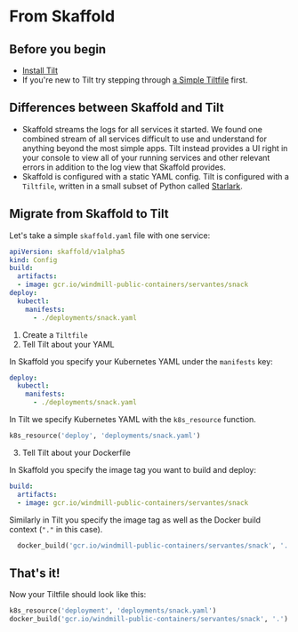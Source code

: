 # From Skaffold
## Before you begin
* [Install Tilt](install.html)
* If you're new to Tilt try stepping through [a Simple Tiltfile](first_config.html) first.

## Differences between Skaffold and Tilt
* Skaffold streams the logs for all services it started. We found one combined stream of all services difficult to use and understand for anything beyond the most simple apps. Tilt instead provides a UI right in your console to view all of your running services and other relevant errors in addition to the log view that Skaffold provides.
* Skaffold is configured with a static YAML config. Tilt is configured with a `Tiltfile`, written in a small subset of Python called [Starlark](https://github.com/bazelbuild/starlark#tour>).

## Migrate from Skaffold to Tilt
Let's take a simple `skaffold.yaml` file with one service:

```yaml
apiVersion: skaffold/v1alpha5
kind: Config
build:
  artifacts:
  - image: gcr.io/windmill-public-containers/servantes/snack
deploy:
  kubectl:
    manifests:
      - ./deployments/snack.yaml
```

1. Create a `Tiltfile`
2. Tell Tilt about your YAML

In Skaffold you specify your Kubernetes YAML under the `manifests` key:

```yaml
deploy:
  kubectl:
    manifests:
      - ./deployments/snack.yaml
```

In Tilt we specify Kubernetes YAML with the `k8s_resource` function.

```python
k8s_resource('deploy', 'deployments/snack.yaml')
```

3. Tell Tilt about your Dockerfile

In Skaffold you specify the image tag you want to build and deploy:

```yaml
build:
  artifacts:
  - image: gcr.io/windmill-public-containers/servantes/snack
```

Similarly in Tilt you specify the image tag as well as the Docker build context (`"."` in this case).

```python
  docker_build('gcr.io/windmill-public-containers/servantes/snack', '.')
```

## That's it!

Now your Tiltfile should look like this:

```python
k8s_resource('deployment', 'deployments/snack.yaml')
docker_build('gcr.io/windmill-public-containers/servantes/snack', '.')
```
